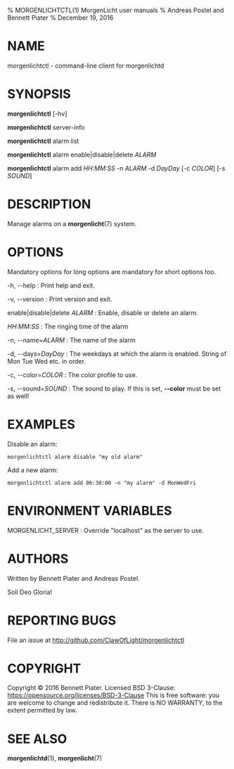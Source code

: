 % MORGENLICHTCTL(1) MorgenLicht user manuals
% Andreas Postel and Bennett Piater
% December 19, 2016

# NAME
morgenlichtctl - command-line client for morgenlichtd

# SYNOPSIS
**morgenlichtctl** [-hv]

**morgenlichtctl** server-info

**morgenlichtctl** alarm list

**morgenlichtctl** alarm enable|disable|delete *ALARM*

**morgenlichtctl** alarm add *HH:MM:SS* -n *ALARM* -d *DayDay* [-c *COLOR*] [-s *SOUND*]

# DESCRIPTION
Manage alarms on a **morgenlicht**(7) system.

# OPTIONS
Mandatory options for long options are mandatory for short options too.

-h, --help
: Print help and exit.

-v, --version
: Print version and exit.

enable|disable|delete *ALARM*
: Enable, disable or delete an alarm.

*HH:MM:SS*
: The ringing time of the alarm

-n, --name=*ALARM*
: The name of the alarm

-d, --days=*DayDay*
: The weekdays at which the alarm is enabled. String of Mon Tue Wed etc. in order.

-c, --color=*COLOR*
: The color profile to use.

-s, --sound=*SOUND*
: The sound to play. If this is set, **--color** must be set as well!

# EXAMPLES
Disable an alarm:

```
morgenlichtctl alarm disable "my old alarm"
```

Add a new alarm:

```
morgenlichtctl alarm add 06:30:00 -n "my alarm" -d MonWedFri
```

# ENVIRONMENT VARIABLES
MORGENLICHT_SERVER
: Override "localhost" as the server to use.

# AUTHORS
Written by Bennett Piater and Andreas Postel.

Soli Deo Gloria!

# REPORTING BUGS
File an issue at http://github.com/ClawOfLight/morgenlichtctl

# COPYRIGHT
Copyright © 2016 Bennett Piater. Licensed BSD 3-Clause: https://opensource.org/licenses/BSD-3-Clause
This is free software: you are welcome to change and redistribute it.
There is NO WARRANTY, to the extent permitted by law.

# SEE ALSO
**morgenlichtd**(1), **morgenlicht**(7)
